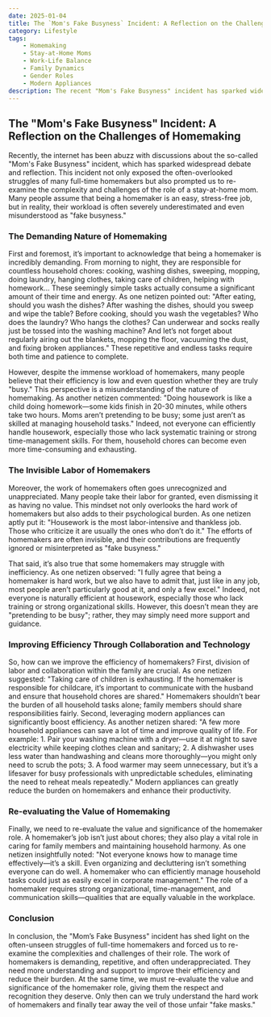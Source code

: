```yaml
---
date: 2025-01-04
title: The `Mom's Fake Busyness` Incident: A Reflection on the Challenges of Homemaking
category: Lifestyle
tags:
    - Homemaking
    - Stay-at-Home Moms
    - Work-Life Balance
    - Family Dynamics
    - Gender Roles
    - Modern Appliances
description: The recent "Mom's Fake Busyness" incident has sparked widespread debate about the challenges faced by full-time homemakers. This article explores the complexities of the homemaker role, the misconceptions surrounding their work, and how families can better support them through collaboration and modern technology.
---
```


## The "Mom's Fake Busyness" Incident: A Reflection on the Challenges of Homemaking

Recently, the internet has been abuzz with discussions about the so-called "Mom's Fake Busyness" incident, which has sparked widespread debate and reflection. This incident not only exposed the often-overlooked struggles of many full-time homemakers but also prompted us to re-examine the complexity and challenges of the role of a stay-at-home mom. Many people assume that being a homemaker is an easy, stress-free job, but in reality, their workload is often severely underestimated and even misunderstood as "fake busyness."

### The Demanding Nature of Homemaking

First and foremost, it’s important to acknowledge that being a homemaker is incredibly demanding. From morning to night, they are responsible for countless household chores: cooking, washing dishes, sweeping, mopping, doing laundry, hanging clothes, taking care of children, helping with homework... These seemingly simple tasks actually consume a significant amount of their time and energy. As one netizen pointed out: "After eating, should you wash the dishes? After washing the dishes, should you sweep and wipe the table? Before cooking, should you wash the vegetables? Who does the laundry? Who hangs the clothes? Can underwear and socks really just be tossed into the washing machine? And let’s not forget about regularly airing out the blankets, mopping the floor, vacuuming the dust, and fixing broken appliances." These repetitive and endless tasks require both time and patience to complete.

However, despite the immense workload of homemakers, many people believe that their efficiency is low and even question whether they are truly "busy." This perspective is a misunderstanding of the nature of homemaking. As another netizen commented: "Doing housework is like a child doing homework—some kids finish in 20-30 minutes, while others take two hours. Moms aren’t pretending to be busy; some just aren’t as skilled at managing household tasks." Indeed, not everyone can efficiently handle housework, especially those who lack systematic training or strong time-management skills. For them, household chores can become even more time-consuming and exhausting.

### The Invisible Labor of Homemakers

Moreover, the work of homemakers often goes unrecognized and unappreciated. Many people take their labor for granted, even dismissing it as having no value. This mindset not only overlooks the hard work of homemakers but also adds to their psychological burden. As one netizen aptly put it: "Housework is the most labor-intensive and thankless job. Those who criticize it are usually the ones who don’t do it." The efforts of homemakers are often invisible, and their contributions are frequently ignored or misinterpreted as "fake busyness."

That said, it’s also true that some homemakers may struggle with inefficiency. As one netizen observed: "I fully agree that being a homemaker is hard work, but we also have to admit that, just like in any job, most people aren’t particularly good at it, and only a few excel." Indeed, not everyone is naturally efficient at housework, especially those who lack training or strong organizational skills. However, this doesn’t mean they are "pretending to be busy"; rather, they may simply need more support and guidance.

### Improving Efficiency Through Collaboration and Technology

So, how can we improve the efficiency of homemakers? First, division of labor and collaboration within the family are crucial. As one netizen suggested: "Taking care of children is exhausting. If the homemaker is responsible for childcare, it’s important to communicate with the husband and ensure that household chores are shared." Homemakers shouldn’t bear the burden of all household tasks alone; family members should share responsibilities fairly. Second, leveraging modern appliances can significantly boost efficiency. As another netizen shared: "A few more household appliances can save a lot of time and improve quality of life. For example: 1. Pair your washing machine with a dryer—use it at night to save electricity while keeping clothes clean and sanitary; 2. A dishwasher uses less water than handwashing and cleans more thoroughly—you might only need to scrub the pots; 3. A food warmer may seem unnecessary, but it’s a lifesaver for busy professionals with unpredictable schedules, eliminating the need to reheat meals repeatedly." Modern appliances can greatly reduce the burden on homemakers and enhance their productivity.

### Re-evaluating the Value of Homemaking

Finally, we need to re-evaluate the value and significance of the homemaker role. A homemaker’s job isn’t just about chores; they also play a vital role in caring for family members and maintaining household harmony. As one netizen insightfully noted: "Not everyone knows how to manage time effectively—it’s a skill. Even organizing and decluttering isn’t something everyone can do well. A homemaker who can efficiently manage household tasks could just as easily excel in corporate management." The role of a homemaker requires strong organizational, time-management, and communication skills—qualities that are equally valuable in the workplace.

### Conclusion

In conclusion, the "Mom’s Fake Busyness" incident has shed light on the often-unseen struggles of full-time homemakers and forced us to re-examine the complexities and challenges of their role. The work of homemakers is demanding, repetitive, and often underappreciated. They need more understanding and support to improve their efficiency and reduce their burden. At the same time, we must re-evaluate the value and significance of the homemaker role, giving them the respect and recognition they deserve. Only then can we truly understand the hard work of homemakers and finally tear away the veil of those unfair "fake masks."

